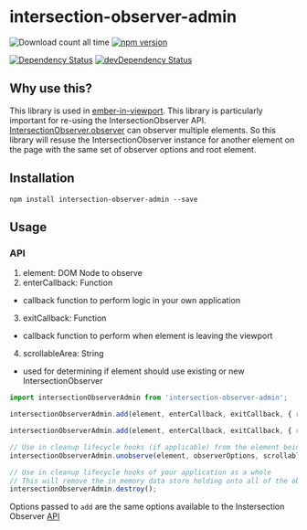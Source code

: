 intersection-observer-admin
==============================================================================
![Download count all time](https://img.shields.io/npm/dt/intersection-observer-admin.svg)
[![npm version](https://badge.fury.io/js/intersection-observer-admin.svg)](http://badge.fury.io/js/intersection-observer-admin)

[![Dependency Status](https://david-dm.org/snewcomer/intersection-observer-admin.svg)](https://david-dm.org/snewcomer/intersection-observer-admin)
[![devDependency Status](https://david-dm.org/snewcomer/intersection-observer-admin/dev-status.svg)](https://david-dm.org/snewcomer/intersection-observer-admin#info=devDependencies)

Why use this?
------------------------------------------------------------------------------
This library is used in [ember-in-viewport](https://github.com/DockYard/ember-in-viewport).  This library is particularly important for re-using the IntersectionObserver API.  [IntersectionObserver.observer](https://developer.mozilla.org/en-US/docs/Web/API/IntersectionObserver/observe) can observer multiple elements.  So this library will resuse the IntersectionObserver instance for another element on the page with the same set of observer options and root element.

Installation
------------------------------------------------------------------------------

```
npm install intersection-observer-admin --save
```

Usage
------------------------------------------------------------------------------
### API

1. element: DOM Node to observe
2. enterCallback: Function
  - callback function to perform logic in your own application
3. exitCallback: Function
  - callback function to perform when element is leaving the viewport
4. scrollableArea: String
  - used for determining if element should use existing or new IntersectionObserver

```js
import intersectionObserverAdmin from 'intersection-observer-admin';

intersectionObserverAdmin.add(element, enterCallback, exitCallback, { root, rootMargin: '0px 0px 100px 0px', threshold: 0 });

intersectionObserverAdmin.add(element, enterCallback, exitCallback, { root, rootMargin: '0px 0px 100px 0px', threshold: 0 }, '.my-list');

// Use in cleanup lifecycle hooks (if applicable) from the element being observed
intersectionObserverAdmin.unobserve(element, observerOptions, scrollableArea);

// Use in cleanup lifecycle hooks of your application as a whole
// This will remove the in memory data store holding onto all of the observers
intersectionObserverAdmin.destroy();
```

Options passed to `add` are the same options available to the Instersection Observer [API](https://developer.mozilla.org/en-US/docs/Web/API/IntersectionObserver/IntersectionObserver)
